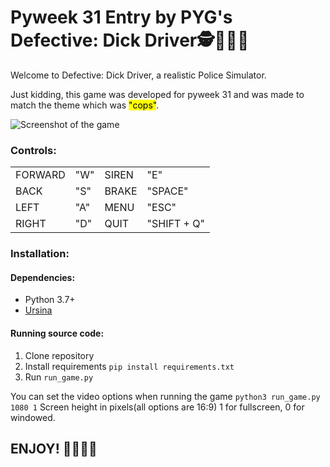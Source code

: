 # Pyweek 31 Entry by PYG's<br> Defective: Dick Driver🕵👮🕵️‍♀

Welcome to Defective: Dick Driver, a realistic Police Simulator.

Just kidding, this game was developed for pyweek 31 and was made to match the theme which was <mark> "cops"</mark>.

![Screenshot of the game](https://cdn.discordapp.com/attachments/822978615137796117/828050403522117642/unknown.png)

### Controls:
<table style="width:100%">
    
  <tr>
  <em>
    <td>FORWARD</td>
    <td>"W"</td>
    <td>SIREN</td>
    <td>"E"</td>
    </em>  
  </tr>
  <tr>
    <td>BACK</td>
    <td>"S"</td>
    <td>BRAKE</td>
    <td>"SPACE"</td>
  </tr>
  <tr>
    <td>LEFT</td>
    <td>"A"</td>
    <td>MENU</td>
    <td>"ESC"</td>
  </tr>
  <tr>
    <td>RIGHT</td>
    <td>"D"</td>
    <td>QUIT</td>
    <td>"SHIFT + Q"</td>
  </tr>
</table>

### Installation:

#### Dependencies:
- Python 3.7+
- [Ursina](https://github.com/pokepetter/ursina)

#### Running source code:
1. Clone repository
2. Install requirements `pip install requirements.txt`
3. Run `run_game.py`

You can set the video options when running the game
`python3 run_game.py 1080 1`
Screen height in pixels(all options are 16:9)
1 for fullscreen, 0 for windowed.


## **ENJOY!** 💎🙌🚀😎
